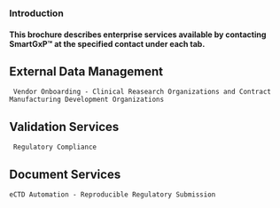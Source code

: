 

### Introduction
#### This brochure describes enterprise services available by contacting SmartGxP™ at the specified contact under each tab.

<!-- tabs:start -->

## **External Data Management**

     Vendor Onboarding - Clinical Reasearch Organizations and Contract Manufacturing Development Organizations

## **Validation Services**

     Regulatory Compliance

## **Document Services**

    eCTD Automation - Reproducible Regulatory Submission 

<!-- tabs:end -->

